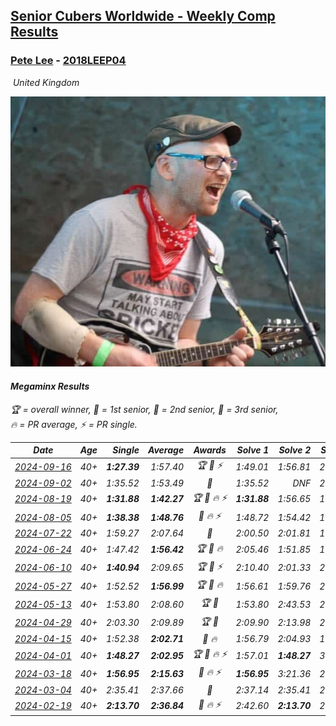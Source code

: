 <style>table {white-space: nowrap;}</style>
<link rel="stylesheet" type="text/css" href="/scw-comp/css/flags.css" />

## [Senior Cubers Worldwide - Weekly Comp Results](/scw-comp/results/)
### [Pete Lee](README.md) - [2018LEEP04](https://www.worldcubeassociation.org/persons/2018LEEP04?event=minx)

<i class="flag flag-GB" />&nbsp;United Kingdom

![Pete Lee](1574700550.jpg)

#### Megaminx Results

<span style="white-space: nowrap;">🏆 = overall winner</span>, <span style="white-space: nowrap;">🥇 = 1st senior</span>, <span style="white-space: nowrap;">🥈 = 2nd senior</span>, <span style="white-space: nowrap;">🥉 = 3rd senior</span>, <span style="white-space: nowrap;">🔥 = PR average</span>, <span style="white-space: nowrap;">⚡ = PR single</span>.

| Date | Age | Single | Average | Awards | Solve 1 | Solve 2 | Solve 3 | Solve 4 | Solve 5 | Video |
| :--: | :--: | --: | --: | :--: | --: | --: | --: | --: | --: | :-- |
| [2024-09-16](../../results/2024-09-16/minx.md) | 40+ | **1:27.39** | 1:57.40 | 🏆 🥇 ⚡ | 1:49.01 | 1:56.81 | 2:06.38 | DNF | **1:27.39** | [Desktop](https://www.facebook.com/events/1432335554111064/permalink/1440899776587975) / [Mobile](https://m.facebook.com/events/1432335554111064?view=permalink&id=1440899776587975) |
| [2024-09-02](../../results/2024-09-02/minx.md) | 40+ | 1:35.52 | 1:53.49 | 🥈 | 1:35.52 | DNF | 2:10.47 | 1:41.26 | 1:48.75 | [Desktop](https://www.facebook.com/events/536643418925945/permalink/540409101882710) / [Mobile](https://m.facebook.com/events/536643418925945?view=permalink&id=540409101882710) |
| [2024-08-19](../../results/2024-08-19/minx.md) | 40+ | **1:31.88** | **1:42.27** | 🏆 🥇 🔥 ⚡ | **1:31.88** | 1:56.65 | 1:33.75 | 1:41.23 | 1:51.84 | [Desktop](https://www.facebook.com/events/1156782986175552/permalink/1165920878595096) / [Mobile](https://m.facebook.com/events/1156782986175552?view=permalink&id=1165920878595096) |
| [2024-08-05](../../results/2024-08-05/minx.md) | 40+ | **1:38.38** | **1:48.76** | 🥈 🔥 ⚡ | 1:48.72 | 1:54.42 | 1:49.74 | 1:47.82 | **1:38.38** | [Desktop](https://www.facebook.com/events/1659713531529180/permalink/1664980284335838) / [Mobile](https://m.facebook.com/events/1659713531529180?view=permalink&id=1664980284335838) |
| [2024-07-22](../../results/2024-07-22/minx.md) | 40+ | 1:59.27 | 2:07.64 | 🥈 | 2:00.50 | 2:01.81 | 1:59.27 | 2:20.61 | 2:35.48 | [Desktop](https://www.facebook.com/events/909767637577126/permalink/918041536749736) / [Mobile](https://m.facebook.com/events/909767637577126?view=permalink&id=918041536749736) |
| [2024-06-24](../../results/2024-06-24/minx.md) | 40+ | 1:47.42 | **1:56.42** | 🏆 🥇 🔥 | 2:05.46 | 1:51.85 | 1:51.96 | 1:47.42 | DNF | [Desktop](https://www.facebook.com/events/437464695833920/permalink/446169298296793) / [Mobile](https://m.facebook.com/events/437464695833920?view=permalink&id=446169298296793) |
| [2024-06-10](../../results/2024-06-10/minx.md) | 40+ | **1:40.94** | 2:09.65 | 🏆 🥇 ⚡ | 2:10.40 | 2:01.33 | 2:17.22 | **1:40.94** | 2:19.74 | [Desktop](https://www.facebook.com/events/1031082051776253/permalink/1034380734779718) / [Mobile](https://m.facebook.com/events/1031082051776253?view=permalink&id=1034380734779718) |
| [2024-05-27](../../results/2024-05-27/minx.md) | 40+ | 1:52.52 | **1:56.99** | 🏆 🥇 🔥 | 1:56.61 | 1:59.76 | 2:00.85 | 1:52.52 | 1:54.61 | [Desktop](https://www.facebook.com/events/838099921518555/permalink/842973244364556) / [Mobile](https://m.facebook.com/events/838099921518555?view=permalink&id=842973244364556) |
| [2024-05-13](../../results/2024-05-13/minx.md) | 40+ | 1:53.80 | 2:08.60 | 🏆 🥇 | 1:53.80 | 2:43.53 | 2:01.10 | 2:10.57 | 2:14.14 | [Desktop](https://www.facebook.com/events/800074235387553/permalink/808315394563437) / [Mobile](https://m.facebook.com/events/800074235387553?view=permalink&id=808315394563437) |
| [2024-04-29](../../results/2024-04-29/minx.md) | 40+ | 2:03.30 | 2:09.89 | 🏆 🥇 | 2:09.90 | 2:13.98 | 2:03.30 | 2:05.79 | 2:14.83 | [Desktop](https://www.facebook.com/events/728652622517739/permalink/736260498423618) / [Mobile](https://m.facebook.com/events/728652622517739?view=permalink&id=736260498423618) |
| [2024-04-15](../../results/2024-04-15/minx.md) | 40+ | 1:52.38 | **2:02.71** | 🥈 🔥 | 1:56.79 | 2:04.93 | 1:52.38 | 2:06.40 | 2:58.44 | [Desktop](https://www.facebook.com/events/288128664385253/permalink/294961673701952) / [Mobile](https://m.facebook.com/events/288128664385253?view=permalink&id=294961673701952) |
| [2024-04-01](../../results/2024-04-01/minx.md) | 40+ | **1:48.27** | **2:02.95** | 🏆 🥇 🔥 ⚡ | 1:57.01 | **1:48.27** | 3:44.27 | 2:08.82 | 2:03.01 | [Desktop](https://www.facebook.com/events/399816879472850/permalink/403682082419663) / [Mobile](https://m.facebook.com/events/399816879472850?view=permalink&id=403682082419663) |
| [2024-03-18](../../results/2024-03-18/minx.md) | 40+ | **1:56.95** | **2:15.63** | 🥈 🔥 ⚡ | **1:56.95** | 3:21.36 | 2:12.02 | 2:17.86 | 2:17.00 | [Desktop](https://www.facebook.com/events/962609138892132/permalink/967151038437942) / [Mobile](https://m.facebook.com/events/962609138892132?view=permalink&id=967151038437942) |
| [2024-03-04](../../results/2024-03-04/minx.md) | 40+ | 2:35.41 | 2:37.66 | 🥈 | 2:37.14 | 2:35.41 | 2:40.44 | DNS | DNS | [Desktop](https://www.facebook.com/events/682023687232856/permalink/685221716913053) / [Mobile](https://m.facebook.com/events/682023687232856?view=permalink&id=685221716913053) |
| [2024-02-19](../../results/2024-02-19/minx.md) | 40+ | **2:13.70** | **2:36.84** | 🥈 🔥 ⚡ | 2:42.60 | **2:13.70** | 2:18.51 | 2:49.41 | 2:53.88 | [Desktop](https://www.facebook.com/events/947093233792978/permalink/954334499735518) / [Mobile](https://m.facebook.com/events/947093233792978?view=permalink&id=954334499735518) |


<!-- Global site tag (gtag.js) - Google Analytics -->
<script async src="https://www.googletagmanager.com/gtag/js?id=UA-86348435-3"></script>
<script>window.dataLayer = window.dataLayer || []; function gtag() {dataLayer.push(arguments);} gtag('js', new Date()); gtag('config', 'UA-86348435-3');</script>
